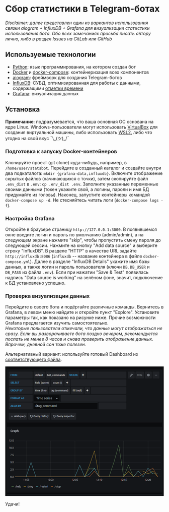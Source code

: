 # Сбор статистики в Telegram-ботах

_Disclaimer: далее представлен один из вариантов использования связки aiogram + InfluxDB + Grafana 
для визуализации статистики использования бота. Обо всех замечаниях просьба писать автору лично, 
либо в раздел Issues на GitLab или GitHub_

## Используемые технологии

* [Python](https://docs.python.org/3.8): язык программирования, на котором создан бот
* [Docker](https://www.docker.com/why-docker) и [docker-compose](https://docs.docker.com/compose): 
контейнеризация всех компонентов
* [aiogram](https://github.com/aiogram/aiogram): фреймворк для создания Telegram-ботов
* [InfluxDB](https://www.influxdata.com/products/influxdb): СУБД, оптимизированная для работы с данными, 
содержащими [отметки времени](https://www.influxdata.com/time-series-database)
* [Grafana](https://grafana.com): визуализация данных

## Установка

**Примечание**: подразумевается, что ваша основная ОС основана на ядре Linux. Windows-пользователи могут 
использовать [VirtualBox](https://www.virtualbox.org) для создания виртуальной машины, либо использовать 
[WSL2](https://docs.microsoft.com/ru-ru/windows/wsl/compare-versions), либо что угодно на свой вкус ¯\\\_(ツ)_/¯
 
### Подготовка к запуску Docker-контейнеров

Клонируйте проект (git clone) куда-нибудь, например, в `/home/user/statsbot`. Перейдите в созданный каталог и создайте 
внутри два подкаталога: `mkdir {grafana-data,influxdb}`. Включите отображение скрытых файлов (начинающихся с точки), 
затем скопируйте файл `.env_dist` в `.env`: `cp .env_dist .env`. Заполните указанные переменные своими данными 
(токен укажите свой, а логины, пароли и имя БД придумайте из головы). Наконец, запустите контейнеры командой 
`docker-compose up -d`. Не стесняйтесь читать логи (`docker-compose logs -f`).

### Настройка Grafana

Откройте в браузере страницу `http://127.0.0.1:3000`. В появившемся окне введите логин и пароль по умолчанию (admin/admin),
а на следующем экране нажмите "skip", чтобы пропустить смену пароля до следующей сессии. Нажмите на кнопку "Add data source" 
и выберите строку "InfluxDB". В разделе "HTTP" в качестве URL задайте `http://influxdb:8086` (`influxdb` -- название 
контейнера в файле `docker-compose.yml`). Далее в разделе "InfluxDB Details" укажите имя базы данных, а также логин и 
пароль пользователя (ключи `DB`, `DB_USER` и `DB_PASS` из файла `.env`). Если при нажатии "Save & Test" появилась 
надпись "Data source is working" на зелёном фоне, значит, подключение к БД установлено успешно. 

### Проверка визуализации данных

Перейдите в своего бота и подёргайте различные команды. Вернитесь в Grafana, в левом меню найдите и откройте пункт
"Explore". Установите параметры так, как показано на рисунке ниже. Прочие возможности Grafana предлагается изучить самостоятельно.  
_Некоторые пользователи отмечали, что данные могут отображаться не сразу. Если вы разворачиваете бота поздно вечером, рекомендуется поспать не менее 8 часов и снова проверить отображение данных. Впрочем, дневной сон тоже полезен._

Альтернативный вариант: используйте готовый Dashboard из [соответствующего файла](grafana_dashboard.json).

![пример визуализации](repo_imgs/grafana_explore.png)

Удачи!
